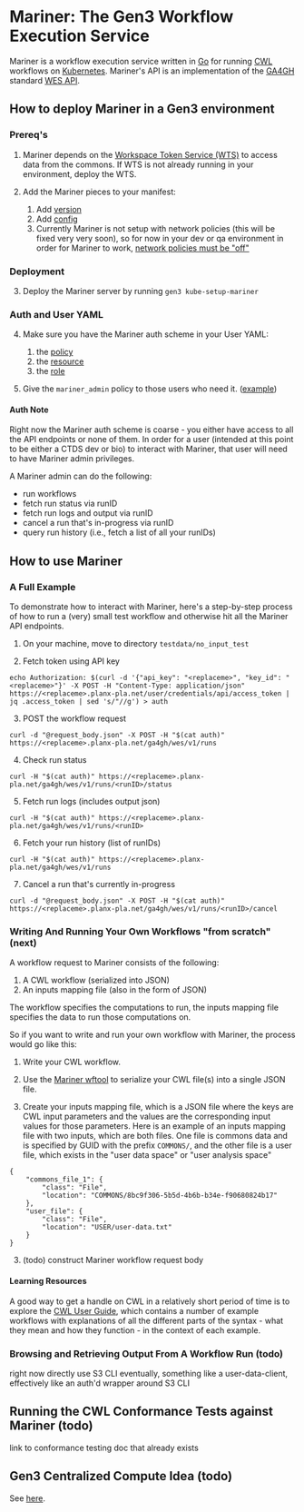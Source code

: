 # Mariner: The Gen3 Workflow Execution Service

Mariner is a workflow execution service written in [Go](https://golang.org)
for running [CWL](https://www.commonwl.org) workflows on [Kubernetes](https://kubernetes.io).
Mariner's API is an implementation of the [GA4GH](https://www.ga4gh.org) 
standard [WES API](https://ga4gh.github.io/workflow-execution-service-schemas).

## How to deploy Mariner in a Gen3 environment

### Prereq's

1. Mariner depends on the [Workspace Token Service (WTS)](https://github.com/uc-cdis/workspace-token-service)
to access data from the commons.
If WTS is not already running in your environment, deploy the WTS.

2. Add the Mariner pieces to your manifest:
    1. Add [version](https://github.com/uc-cdis/gitops-dev/blob/78ce75e69c786bbdda629c6c8d76a17476c2084a/mattgarvin1.planx-pla.net/manifest.json#L19)
    2. Add [config](https://github.com/uc-cdis/gitops-dev/blob/78ce75e69c786bbdda629c6c8d76a17476c2084a/mattgarvin1.planx-pla.net/manifest.json#L183-L292)
    3. Currently Mariner is not setup with network policies (this will be fixed very very soon),
    so for now in your dev or qa environment in order for Mariner to work,
    [network policies must be "off"](https://github.com/uc-cdis/gitops-dev/blob/78ce75e69c786bbdda629c6c8d76a17476c2084a/mattgarvin1.planx-pla.net/manifest.json#L161)
    
### Deployment

3. Deploy the Mariner server by running `gen3 kube-setup-mariner`

### Auth and User YAML

4. Make sure you have the Mariner auth scheme in your User YAML:
    1. the [policy](https://github.com/uc-cdis/commons-users/blob/a95edd2d1ac27faed2ab628280cff8923292d073/users/dev/user.yaml#L57-L60)
    2. the [resource](https://github.com/uc-cdis/commons-users/blob/a95edd2d1ac27faed2ab628280cff8923292d073/users/dev/user.yaml#L419-L420)
    3. the [role](https://github.com/uc-cdis/commons-users/blob/a95edd2d1ac27faed2ab628280cff8923292d073/users/dev/user.yaml#L577-L582)

5. Give the `mariner_admin` policy to those users who need it. ([example](https://github.com/uc-cdis/commons-users/blob/a95edd2d1ac27faed2ab628280cff8923292d073/users/dev/user.yaml#L1433))

#### Auth Note

Right now the Mariner auth scheme is coarse - you 
either have access to all the API endpoints or none of them.
In order for a user (intended at this point to be either a CTDS dev or bio)
to interact with Mariner, that user will need to have Mariner admin privileges.

A Mariner admin can do the following:
  - run workflows
  - fetch run status via runID
  - fetch run logs and output via runID
  - cancel a run that's in-progress via runID
  - query run history (i.e., fetch a list of all your runIDs)
  
## How to use Mariner

### A Full Example

To demonstrate how to interact with Mariner, here's a step-by-step process
of how to run a (very) small test workflow and otherwise
hit all the Mariner API endpoints.

1. On your machine, move to directory `testdata/no_input_test`

2. Fetch token using API key
```
echo Authorization: $(curl -d '{"api_key": "<replaceme>", "key_id": "<replaceme>"}' -X POST -H "Content-Type: application/json" https://<replaceme>.planx-pla.net/user/credentials/api/access_token | jq .access_token | sed 's/"//g') > auth
```
    
3. POST the workflow request
```
curl -d "@request_body.json" -X POST -H "$(cat auth)" https://<replaceme>.planx-pla.net/ga4gh/wes/v1/runs
```
    
4. Check run status
```
curl -H "$(cat auth)" https://<replaceme>.planx-pla.net/ga4gh/wes/v1/runs/<runID>/status
```
    
5. Fetch run logs (includes output json)
```
curl -H "$(cat auth)" https://<replaceme>.planx-pla.net/ga4gh/wes/v1/runs/<runID>
```
    
6. Fetch your run history (list of runIDs)
```
curl -H "$(cat auth)" https://<replaceme>.planx-pla.net/ga4gh/wes/v1/runs
```
    
7. Cancel a run that's currently in-progress
```
curl -d "@request_body.json" -X POST -H "$(cat auth)" https://<replaceme>.planx-pla.net/ga4gh/wes/v1/runs/<runID>/cancel
```

### Writing And Running Your Own Workflows "from scratch" (next)

A workflow request to Mariner consists of the following:
1. A CWL workflow (serialized into JSON)
2. An inputs mapping file (also in the form of JSON)

The workflow specifies the computations to run,
the inputs mapping file specifies the data to run those computations on.

So if you want to write and run your own workflow with Mariner,
the process would go like this:

1. Write your CWL workflow.

2. Use the [Mariner wftool](https://github.com/uc-cdis/mariner/tree/master/wftool) 
to serialize your CWL file(s) into a single JSON file.

3. Create your inputs mapping file, which
is a JSON file where the keys are CWL input parameters
and the values are the corresponding input values
for those parameters. Here is an example 
of an inputs mapping file with two inputs,
which are both files. One file is commons data
and is specified by GUID with the prefix `COMMONS/`,
and the other file is a user file, which exists in
the "user data space" or "user analysis space"
```
{
    "commons_file_1": {
        "class": "File",
        "location": "COMMONS/8bc9f306-5b5d-4b6b-b34e-f90680824b17"
    },
    "user_file": {
        "class": "File",
        "location": "USER/user-data.txt"
    }
}
```


3. (todo) construct Mariner workflow request body

#### Learning Resources

A good way to get a handle on CWL in a relatively short period of time
is to explore the [CWL User Guide](https://www.commonwl.org/user_guide/02-1st-example/index.html),
which contains a number of example workflows with explanations
of all the different parts of the syntax - what they mean and how they function -
in the context of each example.

### Browsing and Retrieving Output From A Workflow Run (todo)

right now directly use S3 CLI
eventually, something like a user-data-client, effectively like an auth'd wrapper around S3 CLI

## Running the CWL Conformance Tests against Mariner (todo)

link to conformance testing doc that already exists

## Gen3 Centralized Compute Idea (todo)

See [here](https://docs.google.com/document/d/1_-y5Tpw-xeh0Ce1D7DwalLkrdVQ0Osgrd8k7RE-H6tY/edit).


